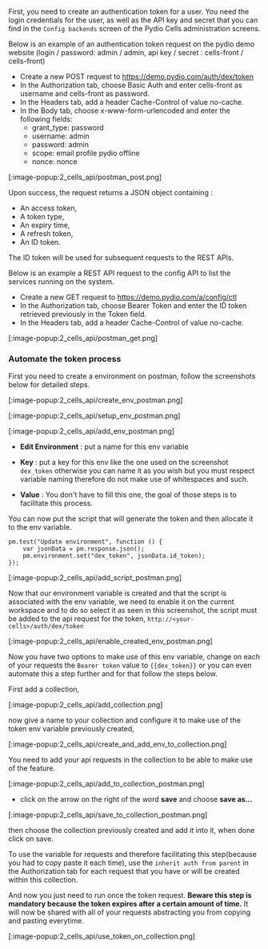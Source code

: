
First, you need to create an authentication token for a user. You need the login credentials for the user, as well as the API key and secret that you can find in the `Config backends` screen of the Pydio Cells administration screens.

Below is an example of an authentication token request on the pydio demo website (login / password: admin / admin, api key / secret : cells-front / cells-front)

- Create a new POST request to https://demo.pydio.com/auth/dex/token
- In the Authorization tab, choose Basic Auth and enter cells-front as username and cells-front as password.
- In the Headers tab, add a header Cache-Control of value no-cache.
- In the Body tab, choose x-www-form-urlencoded and enter the following fields:
  - grant_type: password
  - username: admin
  - password: admin
  - scope: email profile pydio offline
  - nonce: nonce

[:image-popup:2_cells_api/postman_post.png]

Upon success, the request returns a JSON object containing :

- An access token,
- A token type,
- An expiry time,
- A refresh token,
- An ID token.

The ID token will be used for subsequent requests to the REST APIs.

Below is an example a REST API request to the config API to list the services running on the system.

- Create a new GET request to https://demo.pydio.com/a/config/ctl
- In the Authorization tab, choose Bearer Token and enter the ID token retrieved previously in the Token field.
- In the Headers tab, add a header Cache-Control of value no-cache.

[:image-popup:2_cells_api/postman_get.png]

### Automate the token process

First you need to create a environment on postman, follow the screenshots below for detailed steps.

[:image-popup:2_cells_api/create_env_postman.png]

[:image-popup:2_cells_api/setup_env_postman.png]

[:image-popup:2_cells_api/add_env_postman.png]

- **Edit Environment** : put a name for this env variable

- **Key** : put a key for this env like the one used on the screenshot `dex_token` otherwise you can name it as you wish but you must respect variable naming therefore do not make use of whitespaces and such.

- **Value** : You don't have to fill this one, the goal of those steps is to facilitate this process.

You can now put the script that will generate the token and then allocate it to the env variable.

```
pm.test("Update environment", function () {
    var jsonData = pm.response.json();
    pm.environment.set("dex_token", jsonData.id_token);
});
```

[:image-popup:2_cells_api/add_script_postman.png]

Now that our environment variable is created and that the script is associated with the env variable, we need to enable it on the current workspace and to do so select it as seen in this screenshot, the script must be added to the api request for the token, `http://<your-cells>/auth/dex/token`

[:image-popup:2_cells_api/enable_created_env_postman.png]

Now you have two options to make use of this env variable, change on each of your requests the `Bearer token` value to `{{dex_token}}` or you can even automate this a step further and for that follow the steps below.

First add a collection,

[:image-popup:2_cells_api/add_collection.png]

now give a name to your collection and configure it to make use of the token env variable previously created,

[:image-popup:2_cells_api/create_and_add_env_to_collection.png]

You need to add your api requests in the collection to be able to make use of the feature.

[:image-popup:2_cells_api/add_to_collection_postman.png]

- click on the arrow on the right of the word **save** and choose **save as...**

[:image-popup:2_cells_api/save_to_collection_postman.png]

then choose the collection previously created and add it into it,
when done click on save.

To use the variable for requests and therefore facilitating this step(because you had to copy paste it each time), use the `inherit auth from parent` in the Authorization tab for each request that you have or will be created within this collection.

And now you just need to run once the token request.
**Beware this step is mandatory because the token expires after a certain amount of time.**
It will now be shared with all of your requests abstracting you from copying and pasting everytime.

[:image-popup:2_cells_api/use_token_on_collection.png]

